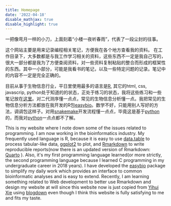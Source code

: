 ```yaml
---
title: Homepage
date: '2022-04-18'
disable_mathjax: true
disable_highlight: true
---
```



一把像弯月一样的小刀，上面刻着“小楼一夜听春雨”，代表了一段尘封的往事。

这个网站主要是用来记录编程相关笔记，方便我在各个地方查看我的资料。
在工作目录下，大多数都是与我工作学习相关的资料，这些东西不一定是我自己写的，很大一部分都是我为了方便查阅资料，对一些资料复制粘贴的整合而形成的框架性的东西。其中一小部分，可能是我看书的笔记，以及一些特定问题的记录。笔记中的内容不一定是完全正确的。

目前从事于生物信息行业，平日里使用最多的语言是[R](https://www.r-project.org/), 其它的html, css, javascrip, python处于知道的的状态，正处于练习的状态，我将这些练习和一些笔记放在[这里](https://doc.cying.org)。对二代测序懂一点点，常见的生物信息分析懂一点。我把常见的生物信息分析方法都放在我开发的R包[easybio](https://github.com/snowGlint/easybio)。数学不好，只能用别人写好的方法，调调包这样子。对用[snakemake](https://snakemake.readthedocs.io/en/stable/)开发流程懂一点点，毕竟这是基于[python](https://www.python.org/)的，而我对[python](https://www.python.org/)一点点都不了解。

This is my website where I note down some of the issues related to programming. I am now working in the bioinformatics industry. My frequently used language is R, because it is easy to use [data.table](https://github.com/Rdatatable/data.table) to process tabular-like data, [ggplot2](https://github.com/tidyverse/ggplot2) to plot, and [Rmarkdown](https://github.com/rstudio/rmarkdown) to write reproducible reports(now there is an updated version of Rmarkdown:  [Quarto](https://quarto.org/) ). Also, it's my first programming language learned(or more strictly, the second programming language because I learned C programming in my undergraduate career in 2018 years). I have developed the [easybio](https://cying.org/easybio) package to simplify my daily work which provides an interface to common bioinformatic analyses and is easy to extend. Recently, I am learning something related to Web development to better use Rmarkdown and design my website at will since this website now is just copied from [Yihui Xie](https://yihui.org) using [blogdown](https://github.com/rstudio/blogdown) even though I think this website is fully satisfying to me and fits my taste.
